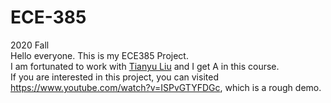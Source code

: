 # ECE-385
2020 Fall             
Hello everyone. This is my ECE385 Project.             
I am fortunated to work with [Tianyu Liu](https://chinesebest.github.io/) and I get A in this course.         
If you are interested in this project, you can visited https://www.youtube.com/watch?v=ISPvGTYFDGc, which is a rough demo.
